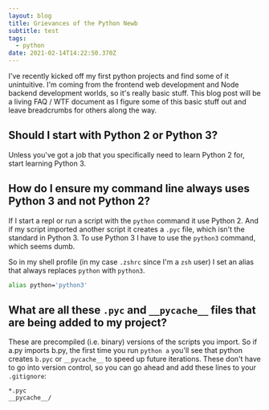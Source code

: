 ```yaml
---
layout: blog
title: Grievances of the Python Newb
subtitle: test
tags:
  - python
date: 2021-02-14T14:22:50.370Z
---
```


I've recently kicked off my first python projects and find some of it unintuitive. I'm coming from the frontend web development and Node backend development worlds, so it's really basic stuff. This blog post will be a living FAQ / WTF document as I figure some of this basic stuff out and leave breadcrumbs for others along the way.

## Should I start with Python 2 or Python 3?

Unless you've got a job that you specifically need to learn Python 2 for, start learning Python 3.

## How do I ensure my command line always uses Python 3 and not Python 2?

If I start a repl or run a script with the `python` command it use Python 2. And if my script imported another script it creates a `.pyc` file, which isn't the standard in Python 3. To use Python 3 I have to use the `python3` command, which seems dumb.

So in my shell profile (in my case `.zshrc` since I'm a `zsh` user) I set an alias that always replaces `python` with `python3`.

```bash
alias python='python3'
```

## What are all these `.pyc` and `__pycache__` files that are being added to my project?

These are precompiled (i.e. binary) versions of the scripts you import. So if a.py imports b.py, the first time you run `python a` you'll see that python creates `b.pyc` or `__pycache__` to speed up future iterations. These don't have to go into version control, so you can go ahead and add these lines to your `.gitignore`:

```
*.pyc
__pycache__/
```
